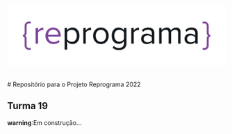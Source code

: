 <h1 align="center">

![Reprograma logo](./Assets/reprograma%20em%20preto.png)

</h1>
# Repositório para o Projeto Reprograma 2022

## Turma 19

**warning**:Em construção...